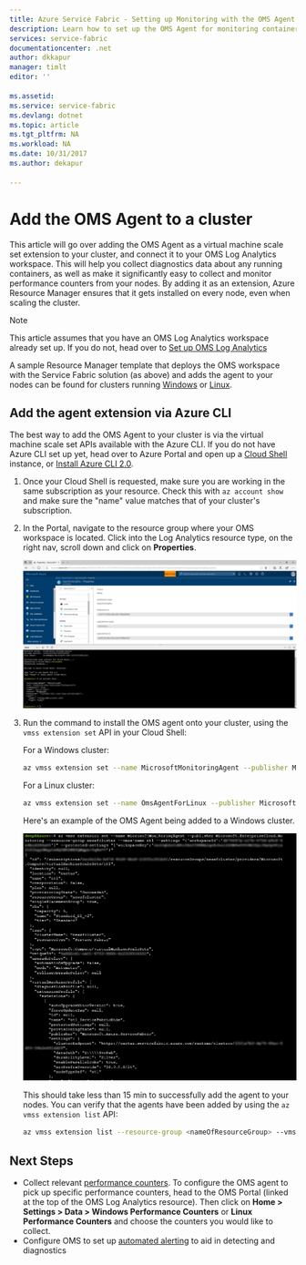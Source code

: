 ```yaml
---
title: Azure Service Fabric - Setting up Monitoring with the OMS Agent | Microsoft Docs
description: Learn how to set up the OMS Agent for monitoring containers and performance counters for your Azure Service Fabric clusters.
services: service-fabric
documentationcenter: .net
author: dkkapur
manager: timlt
editor: ''

ms.assetid:
ms.service: service-fabric
ms.devlang: dotnet
ms.topic: article
ms.tgt_pltfrm: NA
ms.workload: NA
ms.date: 10/31/2017
ms.author: dekapur

---
```


# Add the OMS Agent to a cluster

This article will go over adding the OMS Agent as a virtual machine scale set extension to your cluster, and connect it to your OMS Log Analytics workspace. This will help you collect diagnostics data about any running containers, as well as make it significantly easy to collect and monitor performance counters from your nodes. By adding it as an extension, Azure Resource Manager ensures that it gets installed on every node, even when scaling the cluster.

> [!NOTE]
> This article assumes that you have an OMS Log Analytics workspace already set up. If you do not, head over to [Set up OMS Log Analytics](service-fabric-diagnostics-oms-setup.md)

 A sample Resource Manager template that deploys the OMS workspace with the Service Fabric solution (as above) and adds the agent to your nodes can be found for clusters running [Windows](https://github.com/ChackDan/Service-Fabric/tree/master/ARM%20Templates/SF%20OMS%20Samples/Windows) or [Linux](https://github.com/ChackDan/Service-Fabric/tree/master/ARM%20Templates/SF%20OMS%20Samples/Linux).

## Add the agent extension via Azure CLI

The best way to add the OMS Agent to your cluster is via the virtual machine scale set APIs available with the Azure CLI. If you do not have Azure CLI set up yet, head over to Azure Portal and open up a [Cloud Shell](../cloud-shell/overview.md) instance, or [Install Azure CLI 2.0](https://docs.microsoft.com/cli/azure/install-azure-cli).

1. Once your Cloud Shell is requested, make sure you are working in the same subscription as your resource. Check this with `az account show` and make sure the "name" value matches that of your cluster's subscription.

2. In the Portal, navigate to the resource group where your OMS workspace is located. Click into the Log Analytics resource type, on the right nav, scroll down and click on **Properties**.

    ![oms properties page](media/service-fabric-diagnostics-oms-agent/oms-properties.png)

3. Run the command to install the OMS agent onto your cluster, using the `vmss extension set` API in your Cloud Shell:

    For a Windows cluster:
    
    ```sh
    az vmss extension set --name MicrosoftMonitoringAgent --publisher Microsoft.EnterpriseCloud.Monitoring --resource-group <nameOfResourceGroup> --vmss-name <nameOfNodeType> --settings "{'workspaceId':'<OMSworkspaceId>'}" --protected-settings "{'workspaceKey':'<OMSworkspaceKey>'}"
    ```

    For a Linux cluster:

    ```sh
    az vmss extension set --name OmsAgentForLinux --publisher Microsoft.EnterpriseCloud.Monitoring --resource-group <nameOfResourceGroup> --vmss-name <nameOfNodeType> --settings "{'workspaceId'}":'<OMSworkspaceId>'}" --protected-settings "{'workspaceKey':'<OMSworkspaceKey>'}"
    ```

    Here's an example of the OMS Agent being added to a Windows cluster.

    ![oms agent cli command](media/service-fabric-diagnostics-oms-agent/cli-command.png)
 
    This should take less than 15 min to successfully add the agent to your nodes. You can verify that the agents have been added by using the `az vmss extension list` API:

    ```sh
    az vmss extension list --resource-group <nameOfResourceGroup> --vmss-name <nameOfNodeType>
    ```

## Next Steps

* Collect relevant [performance counters](service-fabric-diagnostics-event-generation-perf.md). To configure the OMS agent to pick up specific performance counters, head to the OMS Portal (linked at the top of the OMS Log Analytics resource). Then click on **Home > Settings > Data > Windows Performance Counters** or **Linux Performance Counters**  and choose the counters you would like to collect.
* Configure OMS to set up [automated alerting](../log-analytics/log-analytics-alerts.md) to aid in detecting and diagnostics

